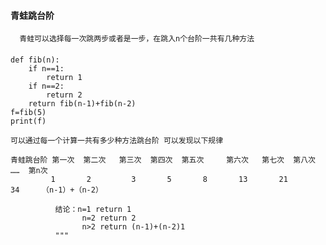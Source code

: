 #### 青蛙跳台阶
      青蛙可以选择每一次跳两步或者是一步，在跳入n个台阶一共有几种方法
####    
    def fib(n):
        if n==1:
            return 1
        if n==2:
            return 2
        return fib(n-1)+fib(n-2)
    f=fib(5)
    print(f)
    
    可以通过每一个计算一共有多少种方法跳台阶 可以发现以下规律

    青蛙跳台阶 第一次  第二次   第三次  第四次  第五次     第六次   第七次  第八次  ……  第n次
             1       2         3       5       8       13       21       34     （n-1）+（n-2）
              
              结论：n=1 return 1
                    n=2 return 2
                    n>2 return (n-1)+(n-2)1
              """